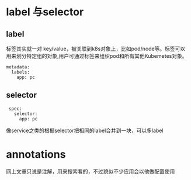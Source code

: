 # label 与selector

## label

标签其实就一对 key/value，被关联到k8s对象上，比如pod/node等。标签可以用来划分特定组的对象,用户可通过标签来组织pod和所有其他Kubemetes对象。

```
metadata:
  labels:
    app: pc
```



## selector

```
 spec:
   selector:
     app: pc
```

像service之类的根据selector把相同的label合并到一块，可以多label



# annotations

网上文章只说是注解，用来搜索看的，不过貌似不少应用会以他做配置使用